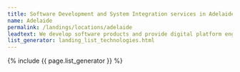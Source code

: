 ```yaml
---
title: Software Development and System Integration services in Adelaide
name: Adelaide
permalink: /landings/locations/adelaide
leadtext: We develop software products and provide digital platform engineering services in across Australia, New Zeland and Asia
list_generator: landing_list_technologies.html
---
```

{% include {{ page.list_generator }} %}